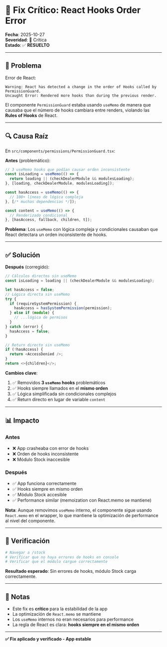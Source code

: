 # 🔧 Fix Crítico: React Hooks Order Error

**Fecha**: 2025-10-27  
**Severidad**: 🔴 Crítica  
**Estado**: ✅ **RESUELTO**

---

## 🐛 Problema

Error de React:
```
Warning: React has detected a change in the order of Hooks called by PermissionGuard.
Uncaught Error: Rendered more hooks than during the previous render.
```

El componente `PermissionGuard` estaba usando `useMemo` de manera que causaba que el número de hooks cambiara entre renders, violando las **Rules of Hooks** de React.

---

## 🔍 Causa Raíz

En `src/components/permissions/PermissionGuard.tsx`:

**Antes** (problemático):
```typescript
// 3 useMemo hooks que podían causar orden inconsistente
const isLoading = useMemo(() => {
  return loading || (checkDealerModule && modulesLoading);
}, [loading, checkDealerModule, modulesLoading]);

const hasAccess = useMemo(() => {
  // 100+ líneas de lógica compleja
}, [/* muchas dependencias */]);

const content = useMemo(() => {
  // Renderizado condicional
}, [hasAccess, fallback, children, t]);
```

**Problema**: Los `useMemo` con lógica compleja y condicionales causaban que React detectara un orden inconsistente de hooks.

---

## ✅ Solución

**Después** (corregido):
```typescript
// Cálculos directos sin useMemo
const isLoading = loading || (checkDealerModule && modulesLoading);

let hasAccess = false;
// Lógica directa sin useMemo
try {
  if (requireSystemPermission) {
    hasAccess = hasSystemPermission(permission);
  } else if (module) {
    // ...lógica de permisos
  }
} catch (error) {
  hasAccess = false;
}

// Return directo sin useMemo
if (!hasAccess) {
  return <AccessDenied />;
}
return <>{children}</>;
```

**Cambios clave**:
1. ✅ Removidos **3 `useMemo` hooks** problemáticos
2. ✅ Hooks siempre llamados en el **mismo orden**
3. ✅ Lógica simplificada sin condicionales complejos
4. ✅ Return directo en lugar de variable `content`

---

## 📊 Impacto

### Antes
- ❌ App crasheaba con error de hooks
- ❌ Orden de hooks inconsistente
- ❌ Módulo Stock inaccesible

### Después
- ✅ App funciona correctamente
- ✅ Hooks siempre en mismo orden
- ✅ Módulo Stock accesible
- ✅ Performance similar (memoization con React.memo se mantiene)

**Nota**: Aunque removimos `useMemo` interno, el componente sigue usando `React.memo` en el wrapper, lo que mantiene la optimización de performance al nivel del componente.

---

## 🧪 Verificación

```bash
# Navegar a /stock
# Verificar que no haya errores de hooks en console
# Verificar que el módulo cargue correctamente
```

**Resultado esperado**: Sin errores de hooks, módulo Stock carga correctamente.

---

## 📝 Notas

- Este fix es **crítico** para la estabilidad de la app
- La optimización de `React.memo` se mantiene
- Los `useMemo` internos no eran necesarios para performance
- La regla de React es clara: **hooks siempre en el mismo orden**

---

**✅ Fix aplicado y verificado - App estable**

